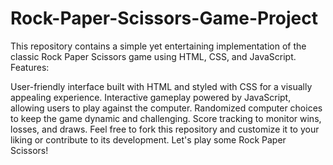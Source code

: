 # Rock-Paper-Scissors-Game-Project
This repository contains a simple yet entertaining implementation of the classic Rock Paper Scissors game using HTML, CSS, and JavaScript.
Features:

User-friendly interface built with HTML and styled with CSS for a visually appealing experience.
Interactive gameplay powered by JavaScript, allowing users to play against the computer.
Randomized computer choices to keep the game dynamic and challenging.
Score tracking to monitor wins, losses, and draws.
Feel free to fork this repository and customize it to your liking or contribute to its development. Let's play some Rock Paper Scissors!
